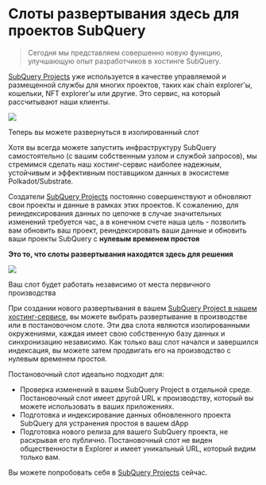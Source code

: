 # Слоты развертывания здесь для проектов SubQuery

> Сегодня мы представляем совершенно новую функцию, улучшающую опыт разработчиков в хостинге SubQuery.

[SubQuery Projects](https://project.subquery.network/) уже используется в качестве управляемой и размещенной службы для многих проектов, таких как chain explorer'ы, кошельки, NFT explorer'ы или другие. Это сервис, на который рассчитывают наши клиенты.

![](https://miro.medium.com/max/1400/0*PugDgh6weZspRIO2)

Теперь вы можете развернуться в изолированный слот

Хотя вы всегда можете запустить инфраструктуру SubQuery самостоятельно (с вашим собственным узлом и службой запросов), мы стремимся сделать наш хостинг-сервис наиболее надежным, устойчивым и эффективным поставщиком данных в экосистеме Polkadot/Substrate.

Создатели [SubQuery Projects](https://project.subquery.network/) постоянно совершенствуют и обновляют свои проекты и данные в рамках этих проектов. К сожалению, для реиндексирования данных по цепочке в случае значительных изменений требуется час, а в конечном счете наша цель - позволить вам обновить ваш проект, реиндексировать ваши данные и обновить ваши проекты SubQuery с **нулевым временем простоя**

**Это то, что слоты развертывания находятся здесь для решения**

![](https://miro.medium.com/max/1400/0*vQ33aqhn1eVllo5t)

Ваш слот будет работать независимо от места первичного производства

При создании нового развертывания в вашем [SubQuery Project в нашем хостинг-сервисе](https://project.subquery.network/), вы можете выбрать развертывание в производстве или в постановочном слоте. Эти два слота являются изолированными окружениями, каждая имеет свою собственную базу данных и синхронизацию независимо. Как только ваш слот начался и завершился индексация, вы можете затем продвигать его на производство с нулевым временем простоя.

Постановочный слот идеально подходит для:

-   Проверка изменений в вашем SubQuery Project в отдельной среде. Постановочный слот имеет другой URL к производству, который вы можете использовать в ваших приложениях.
-   Подготовка и индексирование данных обновленного проекта SubQuery для устранения простоя в вашем dApp
-   Подготовка нового релиза для вашего SubQuery проекта, не раскрывая его публично. Постановочный слот не виден общественности в Explorer и имеет уникальный URL, который видим только вам.

Вы можете попробовать себя в [SubQuery Projects](https://project.subquery.network/) сейчас.